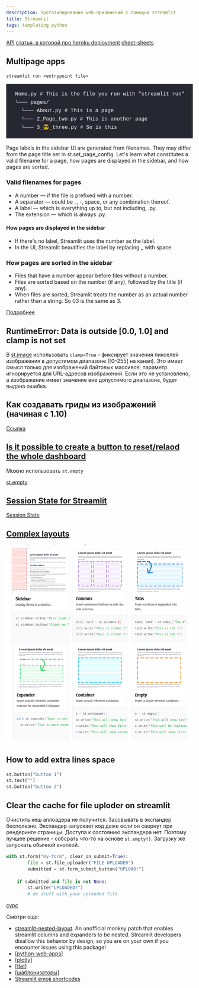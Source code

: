 ```yaml
---
description: Прототипирование web-приложений с помощью streamlit
title: Streamlit
tags: templating python
---
```

[API](https://docs.streamlit.io/en/stable/api.html)
[статья, в которой про heroku deployment](https://towardsdatascience.com/quickly-build-and-deploy-an-application-with-streamlit-988ca08c7e83)
[cheet-sheets](https://share.streamlit.io/daniellewisdl/streamlit-cheat-sheet/app.py)

## Multipage apps

`streamlit run <entrypoint file>`

![streamlite multypages](../attachments/2022-07-02-00-25-30.png)

Page labels in the sidebar UI are generated from filenames. They may differ from the page title set in st.set_page_config. Let's learn what constitutes a valid filename for a page, how pages are displayed in the sidebar, and how pages are sorted.

### Valid filenames for pages

- A number — if the file is prefixed with a number.
- A separator — could be _, -, space, or any combination thereof.
- A label — which is everything up to, but not including, .py.
- The extension — which is always .py.

#### How pages are displayed in the sidebar

- If there's no label, Streamlit uses the number as the label.
- In the UI, Streamlit beautifies the label by replacing _ with space.

### How pages are sorted in the sidebar

- Files that have a number appear before files without a number.
- Files are sorted based on the number (if any), followed by the title (if any).
- When files are sorted, Streamlit treats the number as an actual number rather than a string. So 03 is the same as 3.

[Подробнее](https://docs.streamlit.io/library/get-started/multipage-apps)

## RuntimeError: Data is outside [0.0, 1.0] and clamp is not set

В [st.image](https://docs.streamlit.io/library/api-reference/media/st.image) использовать `clamp=True` - фиксирует значения пикселей изображения в допустимом диапазоне ([0–255] на канал). Это имеет смысл только для изображений байтовых массивов; параметр игнорируется для URL-адресов изображений. Если это не установлено, а изображение имеет значение вне допустимого диапазона, будет выдана ошибка.

## Как создавать гриды из изображений (начиная с 1.10)

[Cсылка](https://blog.streamlit.io/introducing-new-layout-options-for-streamlit/)

## [Is it possible to create a button to reset/relaod the whole dashboard](https://discuss.streamlit.io/t/is-it-possible-to-create-a-button-to-reset-relaod-the-whole-dashboard/6615/3)

Можно использовать `st.empty`

[st.empty](https://docs.streamlit.io/library/api-reference/layout/st.empty)

## [Session State for Streamlit](https://blog.streamlit.io/session-state-for-streamlit/)

[Session State](https://docs.streamlit.io/library/api-reference/session-state)

## [Complex layouts](https://docs.streamlit.io/library/api-reference/layout)

![layouts](../attachments/2022-10-22-23-06-35.png)

## How to add extra lines space

```python
st.button("button 1")
st.text("")
st.button("button 2")
```

## Clear the cache for file uploder on streamlit

Очистить кеш аплоадера не получится. Засовывать в экспандер бесполезно. Экспандер запускает код даже если он свернут при рендеринге страницы. Доступа к состоянию экспандера нет. Поэтому лучшее решение - собсрать что-то на основе `st.empty()`. Загрузку же запускать обычной кнопкой.

```python
with st.form("my-form", clear_on_submit=True):
        file = st.file_uploader("FILE UPLOADER")
        submitted = st.form_submit_button("UPLOAD!")

    if submitted and file is not None:
        st.write("UPLOADED!")
        # do stuff with your uploaded file
```

[сурс](https://discuss.streamlit.io/t/clear-the-cache-for-file-uploder-on-streamlit/14304)

Смотри еще:

- [streamlit-nested-layout](https://github.com/joy13975/streamlit-nested-layout). An unofficial monkey patch that enables streamlit columns and expanders to be nested. Streamlit developers disallow this behavior by design, so you are on your own if you encounter issues using this package!
- [[python-web-apps]]
- [[plotly]]
- [[flet]]
- [[шаблонизаторы]]
- [Streamlit emoji shortcodes](https://streamlit-emoji-shortcodes-streamlit-app-gwckff.streamlit.app/)

[//begin]: # "Autogenerated link references for markdown compatibility"
[python-web-apps]: python-web-apps "Pyhon web app"
[plotly]: plotly "Plotly and dash"
[flet]: flet "Flet web apps"
[шаблонизаторы]: ../lists/%D1%88%D0%B0%D0%B1%D0%BB%D0%BE%D0%BD%D0%B8%D0%B7%D0%B0%D1%82%D0%BE%D1%80%D1%8B "Шаблонизаторы"
[//end]: # "Autogenerated link references"